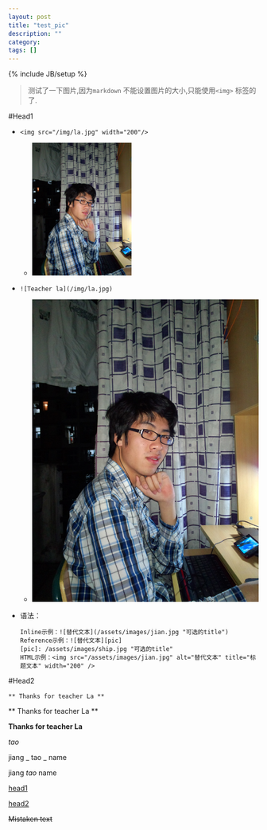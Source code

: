 ```yaml
---
layout: post
title: "test_pic"
description: ""
category: 
tags: []
---
```

{% include JB/setup %}

> 测试了一下图片,因为`markdown` 不能设置图片的大小,只能使用`<img>` 标签的了.

#Head1

- `<img src="/img/la.jpg" width="200"/>`
	- <img src="/img/la.jpg" width="200"/>

- `![Teacher la](/img/la.jpg)`
	- ![Teacher la](/img/la.jpg)

- 语法：

	```
	Inline示例：![替代文本](/assets/images/jian.jpg "可选的title")
	Reference示例：![替代文本][pic]
	[pic]: /assets/images/ship.jpg "可选的title"
	HTML示例：<img src="/assets/images/jian.jpg" alt="替代文本" title="标题文本" width="200" />
	```

#Head2

```
** Thanks for teacher La **
```

** Thanks for teacher La **

**Thanks for teacher La**

_tao_

jiang _ tao _ name

jiang _tao_ name


[head1](#Head1)

[head2](#Head2)



~~Mistaken text~~